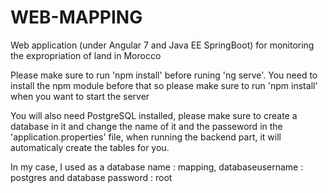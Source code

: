 # WEB-MAPPING
Web application (under Angular 7 and Java EE SpringBoot) for monitoring the expropriation of land in Morocco

Please make sure to run 'npm install' before runing 'ng serve'. You need to install the npm module before that so please make sure to run 'npm install' when you want to start the server

You will also need PostgreSQL installed, please make sure to create a database in it and change the name of it and the passeword in the 'application.properties' file, when running the backend part, it will automaticaly create the tables for you.

In my case, I used as a database name : mapping, databaseusername : postgres and database password : root
